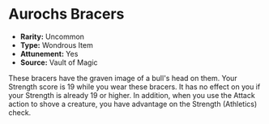 # Aurochs Bracers

- **Rarity:** Uncommon
- **Type:** Wondrous Item
- **Attunement:** Yes
- **Source:** Vault of Magic

These bracers have the graven image of a bull's head on them. Your Strength score is 19 while you wear these bracers. It has no effect on you if your Strength is already 19 or higher. In addition, when you use the Attack action to shove a creature, you have advantage on the Strength (Athletics) check.
